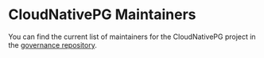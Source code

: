 # CloudNativePG Maintainers

You can find the current list of maintainers for the CloudNativePG project in the
[governance repository](https://github.com/cloudnative-pg/governance/blob/main/MAINTAINERS.md).
